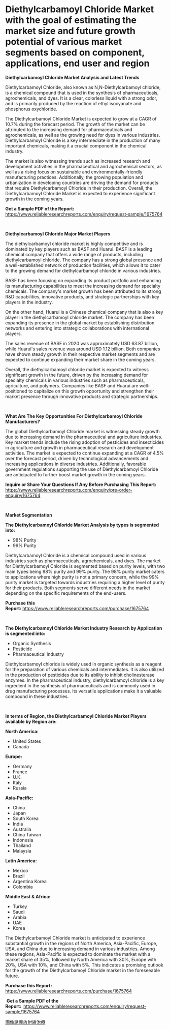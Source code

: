 <p><h1>Diethylcarbamoyl Chloride Market with the goal of estimating the market size and future growth potential of various market segments based on component, applications, end user and region</h1></p><p><strong>Diethylcarbamoyl Chloride Market Analysis and Latest Trends</strong></p>
<p><p>Diethylcarbamoyl Chloride, also known as N,N-Diethylcarbamoyl chloride, is a chemical compound that is used in the synthesis of pharmaceuticals, agrochemicals, and dyes. It is a clear, colorless liquid with a strong odor, and is primarily produced by the reaction of ethyl isocyanate and phosphorus oxychloride.</p><p>The Diethylcarbamoyl Chloride Market is expected to grow at a CAGR of 10.7% during the forecast period. The growth of the market can be attributed to the increasing demand for pharmaceuticals and agrochemicals, as well as the growing need for dyes in various industries. Diethylcarbamoyl Chloride is a key intermediate in the production of many important chemicals, making it a crucial component in the chemical industry.</p><p>The market is also witnessing trends such as increased research and development activities in the pharmaceutical and agrochemical sectors, as well as a rising focus on sustainable and environmentally-friendly manufacturing practices. Additionally, the growing population and urbanization in developing countries are driving the demand for products that require Diethylcarbamoyl Chloride in their production. Overall, the Diethylcarbamoyl Chloride Market is expected to experience significant growth in the coming years.</p></p>
<p><strong>Get a Sample PDF of the Report:&nbsp;</strong> <a href="https://www.reliableresearchreports.com/enquiry/request-sample/1675764">https://www.reliableresearchreports.com/enquiry/request-sample/1675764</a></p>
<p>&nbsp;</p>
<p><strong>Diethylcarbamoyl Chloride Major Market Players</strong></p>
<p><p>The diethylcarbamoyl chloride market is highly competitive and is dominated by key players such as BASF and Huarui. BASF is a leading chemical company that offers a wide range of products, including diethylcarbamoyl chloride. The company has a strong global presence and a well-established network of production facilities, which allows it to cater to the growing demand for diethylcarbamoyl chloride in various industries. </p><p>BASF has been focusing on expanding its product portfolio and enhancing its manufacturing capabilities to meet the increasing demand for specialty chemicals. The company's market growth has been attributed to its strong R&D capabilities, innovative products, and strategic partnerships with key players in the industry.</p><p>On the other hand, Huarui is a Chinese chemical company that is also a key player in the diethylcarbamoyl chloride market. The company has been expanding its presence in the global market by establishing distribution networks and entering into strategic collaborations with international players.</p><p>The sales revenue of BASF in 2020 was approximately USD 63.87 billion, while Huarui's sales revenue was around USD 1.12 billion. Both companies have shown steady growth in their respective market segments and are expected to continue expanding their market share in the coming years.</p><p>Overall, the diethylcarbamoyl chloride market is expected to witness significant growth in the future, driven by the increasing demand for specialty chemicals in various industries such as pharmaceuticals, agriculture, and polymers. Companies like BASF and Huarui are well-positioned to capitalize on this growth opportunity and strengthen their market presence through innovative products and strategic partnerships.</p></p>
<p>&nbsp;</p>
<p><strong>What Are The Key Opportunities For Diethylcarbamoyl Chloride Manufacturers?</strong></p>
<p><p>The global Diethylcarbamoyl Chloride market is witnessing steady growth due to increasing demand in the pharmaceutical and agriculture industries. Key market trends include the rising adoption of pesticides and insecticides in agriculture and growth in pharmaceutical research and development activities. The market is expected to continue expanding at a CAGR of 4.5% over the forecast period, driven by technological advancements and increasing applications in diverse industries. Additionally, favorable government regulations supporting the use of Diethylcarbamoyl Chloride are anticipated to further boost market growth in the coming years.</p></p>
<p><strong>Inquire or Share Your Questions If Any Before Purchasing This Report:</strong> <a href="https://www.reliableresearchreports.com/enquiry/pre-order-enquiry/1675764">https://www.reliableresearchreports.com/enquiry/pre-order-enquiry/1675764</a></p>
<p>&nbsp;</p>
<p><strong>Market Segmentation</strong></p>
<p><strong>The Diethylcarbamoyl Chloride Market Analysis by types is segmented into:</strong></p>
<p><ul><li>98% Purity</li><li>99% Purity</li></ul></p>
<p><p>Diethylcarbamoyl Chloride is a chemical compound used in various industries such as pharmaceuticals, agrochemicals, and dyes. The market for Diethylcarbamoyl Chloride is segmented based on purity levels, with two main types being 98% purity and 99% purity. The 98% purity market caters to applications where high purity is not a primary concern, while the 99% purity market is targeted towards industries requiring a higher level of purity for their products. Both segments serve different needs in the market depending on the specific requirements of the end-users.</p></p>
<p><strong>Purchase this Report:&nbsp;</strong><a href="https://www.reliableresearchreports.com/purchase/1675764">https://www.reliableresearchreports.com/purchase/1675764</a></p>
<p>&nbsp;</p>
<p><strong>The Diethylcarbamoyl Chloride Market Industry Research by Application is segmented into:</strong></p>
<p><ul><li>Organic Synthesis</li><li>Pesticide</li><li>Pharmaceutical Industry</li></ul></p>
<p><p>Diethylcarbamoyl chloride is widely used in organic synthesis as a reagent for the preparation of various chemicals and intermediates. It is also utilized in the production of pesticides due to its ability to inhibit cholinesterase enzymes. In the pharmaceutical industry, diethylcarbamoyl chloride is a key ingredient in the synthesis of pharmaceuticals and is commonly used in drug manufacturing processes. Its versatile applications make it a valuable compound in these industries.</p></p>
<p>&nbsp;</p>
<p><strong>In terms of Region, the Diethylcarbamoyl Chloride Market Players available by Region are:</strong></p>
<p>
    <p> <strong> North America: </strong>
        <ul>
            <li>United States</li>
            <li>Canada</li>
        </ul>
        </p> 
    <p> <strong> Europe: </strong>
        <ul>
            <li>Germany</li>
            <li>France</li>
            <li>U.K.</li>
            <li>Italy</li>
            <li>Russia</li>
        </ul>
        </p> 
    <p> <strong> Asia-Pacific: </strong>
        <ul>
            <li>China</li>
            <li>Japan</li>
            <li>South Korea</li>
            <li>India</li>
            <li>Australia</li>
            <li>China Taiwan</li>
            <li>Indonesia</li>
            <li>Thailand</li>
            <li>Malaysia</li>
        </ul>
        </p> 
    <p> <strong> Latin America: </strong>
        <ul>
            <li>Mexico</li>
            <li>Brazil</li>
            <li>Argentina Korea</li>
            <li>Colombia</li>
        </ul>
        </p> 
    <p> <strong> Middle East & Africa: </strong>
        <ul>
            <li>Turkey</li>
            <li>Saudi</li>
            <li>Arabia</li>
            <li>UAE</li>
            <li>Korea</li>
        </ul>
    </p>
    </p>
<p><p>The Diethylcarbamoyl Chloride market is anticipated to experience substantial growth in the regions of North America, Asia-Pacific, Europe, USA, and China due to increasing demand in various industries. Among these regions, Asia-Pacific is expected to dominate the market with a market share of 35%, followed by North America with 30%, Europe with 20%, USA with 10%, and China with 5%. This indicates a promising outlook for the growth of the Diethylcarbamoyl Chloride market in the foreseeable future.</p></p>
<p><strong>Purchase this Report: </strong><a href="https://www.reliableresearchreports.com/purchase/1675764">https://www.reliableresearchreports.com/purchase/1675764</a></p>
<p>&nbsp;<strong>Get a Sample PDF of the Report:&nbsp;&nbsp;</strong><a href="https://www.reliableresearchreports.com/enquiry/request-sample/1675764">https://www.reliableresearchreports.com/enquiry/request-sample/1675764</a></p>
<p><strong></strong></p>
<p><p><a href="https://medium.com/@alyle7648/%E3%82%A4%E3%83%A1%E3%83%BC%E3%82%B8%E3%82%AC%E3%82%A4%E3%83%89%E6%94%BE%E5%B0%84%E7%B7%9A%E7%99%82%E6%B3%95%E5%B8%82%E5%A0%B4%E3%81%AF-2031%E5%B9%B4%E3%81%BE%E3%81%A7%E3%81%AE%E5%B8%82%E5%A0%B4%E3%82%B7%E3%82%A7%E3%82%A2-%E3%82%B5%E3%82%A4%E3%82%BA-%E3%81%8A%E3%82%88%E3%81%B3%E4%BA%88%E6%B8%AC%E3%82%92%E4%B8%AD%E5%BF%83%E3%81%AB%E3%81%97%E3%81%A6%E3%81%84%E3%81%BE%E3%81%99-5ca6a27d60df">画像誘導放射線治療</a></p></p>